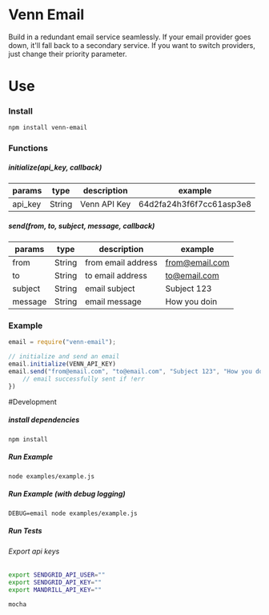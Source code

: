 # Venn Email
Build in a redundant email service seamlessly. If your email provider goes down, it'll fall back to a secondary service. If you want to switch providers, just change their priority parameter.

# Use

### Install
```bash
npm install venn-email
```

### Functions
##### initialize(api_key, callback)
|params         | type   |    description      | example                    |
|---------------| ----   |   --------------------------- | ------------     |
|api_key        | String |   Venn API Key    | 64d2fa24h3f6f7cc61asp3e8         |
##### send(from, to, subject, message, callback)
|params         | type   |    description      | example                    |
|---------------| ----   |   --------------------------- | ------------     |
|from           | String |   from email address    | from@email.com         |
|to             | String |   to email address      | to@email.com           |
|subject        | String |   email subject         | Subject 123            |
|message        | String |   email message         | How you doin           |

### Example
```js
email = require("venn-email");

// initialize and send an email
email.initialize(VENN_API_KEY)
email.send("from@email.com", "to@email.com", "Subject 123", "How you doin", function(err, result){
	// email successfully sent if !err
})
```



#Development

##### install dependencies
```
npm install
```

##### Run Example
```
node examples/example.js
```

##### Run Example (with debug logging)
```
DEBUG=email node examples/example.js
```

##### Run Tests
###### Export api keys
```bash
export SENDGRID_API_USER=""
export SENDGRID_API_KEY=""
export MANDRILL_API_KEY=""

mocha
```



